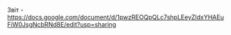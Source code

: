 Звіт - https://docs.google.com/document/d/1pwzREOQpQLc7shpLEeyZldxYHAEuFiW0JsgNcbRNd8E/edit?usp=sharing
